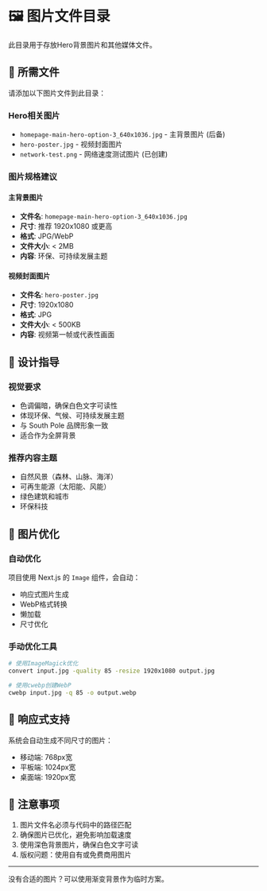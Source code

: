# 🖼️ 图片文件目录

此目录用于存放Hero背景图片和其他媒体文件。

## 📁 所需文件

请添加以下图片文件到此目录：

### Hero相关图片
- `homepage-main-hero-option-3_640x1036.jpg` - 主背景图片 (后备)
- `hero-poster.jpg` - 视频封面图片
- `network-test.png` - 网络速度测试图片 (已创建)

### 图片规格建议

#### 主背景图片
- **文件名**: `homepage-main-hero-option-3_640x1036.jpg`
- **尺寸**: 推荐 1920x1080 或更高
- **格式**: JPG/WebP
- **文件大小**: < 2MB
- **内容**: 环保、可持续发展主题

#### 视频封面图片
- **文件名**: `hero-poster.jpg`
- **尺寸**: 1920x1080
- **格式**: JPG
- **文件大小**: < 500KB
- **内容**: 视频第一帧或代表性画面

## 🎨 设计指导

### 视觉要求
- 色调偏暗，确保白色文字可读性
- 体现环保、气候、可持续发展主题
- 与 South Pole 品牌形象一致
- 适合作为全屏背景

### 推荐内容主题
- 自然风景（森林、山脉、海洋）
- 可再生能源（太阳能、风能）
- 绿色建筑和城市
- 环保科技

## 🔧 图片优化

### 自动优化
项目使用 Next.js 的 `Image` 组件，会自动：
- 响应式图片生成
- WebP格式转换
- 懒加载
- 尺寸优化

### 手动优化工具
```bash
# 使用ImageMagick优化
convert input.jpg -quality 85 -resize 1920x1080 output.jpg

# 使用cwebp创建WebP
cwebp input.jpg -q 85 -o output.webp
```

## 📱 响应式支持

系统会自动生成不同尺寸的图片：
- 移动端: 768px宽
- 平板端: 1024px宽
- 桌面端: 1920px宽

## 🚨 注意事项

1. 图片文件名必须与代码中的路径匹配
2. 确保图片已优化，避免影响加载速度
3. 使用深色背景图片，确保白色文字可读
4. 版权问题：使用自有或免费商用图片

---

没有合适的图片？可以使用渐变背景作为临时方案。